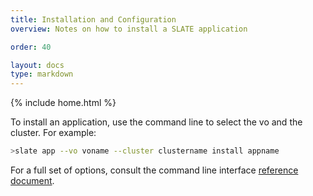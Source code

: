 ```yaml
---
title: Installation and Configuration
overview: Notes on how to install a SLATE application

order: 40

layout: docs
type: markdown
---
```

{% include home.html %}

To install an application, use the command line to select the vo and the cluster. For
example:
```bash
>slate app --vo voname --cluster clustername install appname
```

For a full set of options, consult the command line interface [reference document](https://github.com/slateci/slate-tools/blob/18.05/cli/docs/manual.md).
